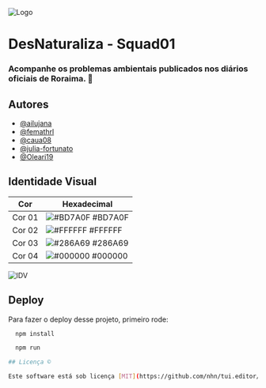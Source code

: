 
![Logo](https://i.imgur.com/t2ssWBH.pngg)


# DesNaturaliza - Squad01 

### Acompanhe os problemas ambientais publicados nos diários oficiais de Roraima. 🌺


## Autores

- [@ailujana](https://www.github.com/ailujana)
- [@femathrl](https://www.github.com/femathrl)
- [@caua08](https://www.github.com/caua08)
- [@julia-fortunato](https://www.github.com/julia-fortunato)
- [@Oleari19](https://www.github.com/Oleari19)
## Identidade Visual

| Cor               | Hexadecimal                                                |
| ----------------- | ---------------------------------------------------------------- |
| Cor 01      | ![#BD7A0F](https://via.placeholder.com/10/BD7A0F?text=+) #BD7A0F |
| Cor 02       | ![#FFFFFF](https://via.placeholder.com/10/FFFFFF?text=+) #FFFFFF |
| Cor 03       | ![#286A69](https://via.placeholder.com/10/286A69?text=+) #286A69 |
| Cor 04       | ![#000000](https://via.placeholder.com/10/000000?text=+) #000000 |

![IDV](https://i.imgur.com/ZYz33Zr.png)
## Deploy

Para fazer o deploy desse projeto, primeiro rode:

```bash
  npm install
```
```bash
  npm run

## Licença ©

Este software está sob licença [MIT](https://github.com/nhn/tui.editor/blob/master/LICENSE) ©
